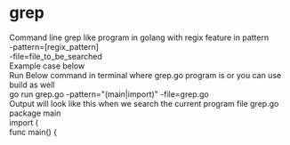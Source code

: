 # grep
Command line grep like program in golang with regix feature in pattern <br />
-pattern=[regix_pattern] <br />
-file=file_to_be_searched <br />
Example case below <br />
Run Below command in terminal where grep.go program is or you can use build as well <br />
go run grep.go -pattern="(main|import)" -file=grep.go <br />
Output will look like this when we search the current program file grep.go <br />
package main <br />
import ( <br />
func main() {

